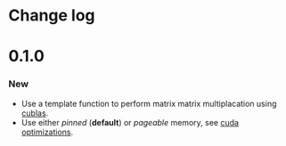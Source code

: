 # Change log

# 0.1.0

### New
 * Use a template function to perform matrix matrix multiplacation using [cublas](https://docs.nvidia.com/cuda/cublas/index.html).
 * Use either *pinned* (**default**) or *pageable* memory, see [cuda optimizations](https://devblogs.nvidia.com/how-optimize-data-transfers-cuda-cc/).
